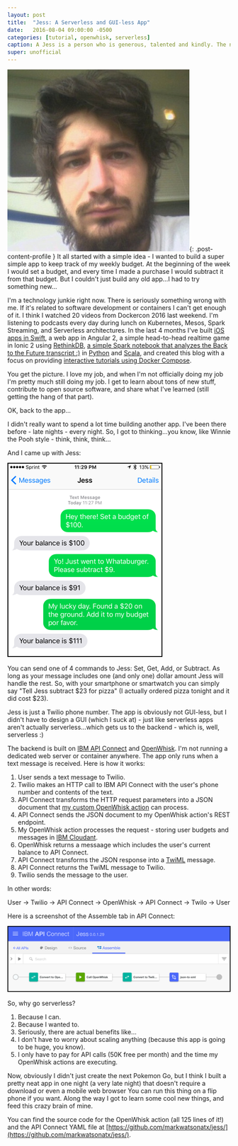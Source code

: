 ```yaml
---
layout: post
title:  "Jess: A Serverless and GUI-less App"
date:   2016-08-04 09:00:00 -0500
categories: [tutorial, openwhisk, serverless]
caption: A Jess is a person who is generous, talented and kindly. The name itself means "wealthy", and this is true, as a jess will always be rich in spirit and personality. Also used by some kids to mean "awesome". -Urban Dictionary
super: unofficial
---
```


![Super Unofficial](/img/profile0.jpg){: .post-content-profile } It all started with a simple idea -
I wanted to build a super simple app to keep track of my weekly budget. At the beginning of the week I would
set a budget, and every time I made a purchase I would subtract it from that budget.
But I couldn't just build any old app...I had to try something new...

I'm a technology junkie right now. There is seriously something wrong with me. If it's related to software development
or containers I can't get enough of it. I think I watched 20 videos from Dockercon 2016 last weekend. I'm listening to podcasts
every day during lunch on Kubernetes, Mesos, Spark Streaming, and Serverless architectures. In the last 4 months I've built
[iOS apps in Swift](https://github.com/ibm-cds-labs/location-tracker-client-swift), a web app in Angular 2,
a simple head-to-head realtime game in Ionic 2 using [RethinkDB](http://markwatsonatx.github.io/tutorial/rethinkdb/2016/06/24/tutorial-rethinkdb-changes.html),
[a simple Spark notebook that analyzes the Back to the Future transcript :)](http://markwatsonatx.github.io/tutorial/apache/spark/2016/07/03/tutorial-spark-notebook-wordcount.html)
in [Python](https://github.com/markwatsonatx/tutorial-spark-notebook-wordcount)
and [Scala](https://github.com/markwatsonatx/tutorial-spark-notebook-wordcount-scala), and
created this blog with a focus on providing [interactive tutorials using Docker Compose](http://markwatsonatx.github.io/about/).

You get the picture. I love my job, and when I'm not officially doing my job I'm pretty much still doing my job.
I get to learn about tons of new stuff, contribute to open source software, and share what I've learned (still getting the hang of that part).

OK, back to the app...

I didn't really want to spend a lot time building another app. I've been there before - late nights - every night.
So, I got to thinking...you know, like Winnie the Pooh style - think, think, think...

And I came up with Jess:

![Jess Screenshot](/img/serverless0.png)

You can send one of 4 commands to Jess: Set, Get, Add, or Subtract. As long as your message
includes one (and only one) dollar amount Jess will handle the rest. So, with your smartphone or
smartwatch you can simply say "Tell Jess subtract $23 for pizza" (I actually ordered pizza tonight and it did cost $23).  

Jess is just a Twilio phone number. The app is obviously not GUI-less, but I didn't have to design a GUI
(which I suck at) - just like serverless apps aren't actually serverless...which gets us to the backend -
which is, well, serverless :)

The backend is built on [IBM API Connect](https://developer.ibm.com/apiconnect/) and [OpenWhisk](https://developer.ibm.com/openwhisk/).
I'm not running a dedicated web server or container anywhere. The app only runs when a text message is received. 
Here is how it works:

1. User sends a text message to Twilio.
2. Twilio makes an HTTP call to IBM API Connect with the user's phone number and contents of the text.
3. API Connect transforms the HTTP request parameters into a JSON document that [my custom OpenWhisk action](https://github.com/markwatsonatx/jess/blob/master/openwhisk/action.js) can process.
4. API Connect sends the JSON document to my OpenWhisk action's REST endpoint.
5. My OpenWhisk action processes the request - storing user budgets and messages in [IBM Cloudant](https://cloudant.com/).
6. OpenWhisk returns a messaage which includes the user's current balance to API Connect.
7. API Connect transforms the JSON response into a [TwiML](https://www.twilio.com/docs/api/twiml) message. 
8. API Connect returns the TwiML message to Twilio.
9. Twilio sends the message to the user.

In other words:

User -> Twilio -> API Connect -> OpenWhisk -> API Connect -> Twilo -> User

Here is a screenshot of the Assemble tab in API Connect:

![Jess Screenshot](/img/serverless1.png)

So, why go serverless?

1. Because I can.
2. Because I wanted to.
3. Seriously, there are actual benefits like...
4. I don't have to worry about scaling anything (because this app is going to be huge, you know).
5. I only have to pay for API calls (50K free per month) and the time my OpenWhisk actions are executing.

Now, obviously I didn't just create the next Pokemon Go, but I think I built a pretty neat app 
in one night (a very late night) that doesn't require a download or even a mobile web browser
You can run this thing on a flip phone if you want. Along the way I got to learn some cool new things,
and feed this crazy brain of mine.

You can find the source code for the OpenWhisk action (all 125 lines of it!) and the API Connect YAML file
at [https://github.com/markwatsonatx/jess/](https://github.com/markwatsonatx/jess/).